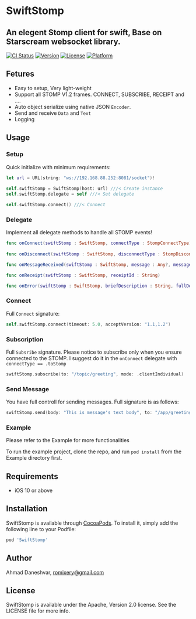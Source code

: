 # SwiftStomp

## An elegent Stomp client for swift, Base on Starscream websocket library.

[![CI Status](https://img.shields.io/travis/Romixery/SwiftStomp.svg?style=flat)](https://travis-ci.org/Romixery/SwiftStomp)
[![Version](https://img.shields.io/cocoapods/v/SwiftStomp.svg?style=flat)](https://cocoapods.org/pods/SwiftStomp)
[![License](https://img.shields.io/cocoapods/l/SwiftStomp.svg?style=flat)](https://cocoapods.org/pods/SwiftStomp)
[![Platform](https://img.shields.io/cocoapods/p/SwiftStomp.svg?style=flat)](https://cocoapods.org/pods/SwiftStomp)

## Fetures
- Easy to setup, Very light-weight
- Support all STOMP V1.2 frames. CONNECT, SUBSCRIBE, RECEIPT and ....
- Auto object serialize using native JSON `Encoder`.
- Send and receive `Data` and `Text`
- Logging

## Usage

### Setup
Quick initialize with minimum requirements:
```Swift
let url = URL(string: "ws://192.168.88.252:8081/socket")!
        
self.swiftStomp = SwiftStomp(host: url) ///< Create instance
self.swiftStomp.delegate = self ///< Set delegate

self.swiftStomp.connect() ///< Connect
```

### Delegate
Implement all delegate methods to handle all STOMP events!
```swift
func onConnect(swiftStomp : SwiftStomp, connectType : StompConnectType)
    
func onDisconnect(swiftStomp : SwiftStomp, disconnectType : StompDisconnectType)

func onMessageReceived(swiftStomp : SwiftStomp, message : Any?, messageId : String, destination : String)

func onReceipt(swiftStomp : SwiftStomp, receiptId : String)

func onError(swiftStomp : SwiftStomp, briefDescription : String, fullDescription : String?, receiptId : String?, type : StompErrorType)
```

### Connect
Full `Connect` signature:
```Swift
self.swiftStomp.connect(timeout: 5.0, acceptVersion: "1.1,1.2")
```

### Subscription
Full `Subsribe` signature. Please notice to subscribe only when you ensure connected to the STOMP. I suggest do it in the `onConnect` delegate with `connectType == .toStomp`

```swift
swiftStomp.subscribe(to: "/topic/greeting", mode: .clientIndividual)
```

### Send Message
You have full controll for sending messages. Full signature is as follows:
```swift
swiftStomp.send(body: "This is message's text body", to: "/app/greeting", receiptId: "msg-\(Int.random(in: 0..<1000))", headers: [:])
```

### Example
Please refer to the Example for more functionalities

To run the example project, clone the repo, and run `pod install` from the Example directory first.

## Requirements

- iOS 10 or above

## Installation

SwiftStomp is available through [CocoaPods](https://cocoapods.org). To install
it, simply add the following line to your Podfile:

```ruby
pod 'SwiftStomp'
```

## Author

Ahmad Daneshvar, romixery@gmail.com

## License

SwiftStomp is available under the Apache, Version 2.0 license. See the LICENSE file for more info.
